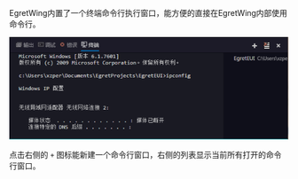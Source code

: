 
EgretWing内置了一个终端命令行执行窗口，能方便的直接在EgretWing内部使用命令行。

![](16.png)

点击右侧的 `+` 图标能新建一个命令行窗口，右侧的列表显示当前所有打开的命令行窗口。

